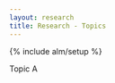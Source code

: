 ```yaml
---
layout: research
title: Research - Topics
---
```

{% include alm/setup %}
<script language="javascript">
$($("#ta").children()[0]).css('color', '#EC6197');
</script>

Topic A


